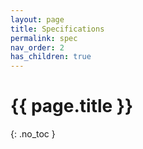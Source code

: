 ```yaml
---
layout: page
title: Specifications
permalink: spec
nav_order: 2
has_children: true
---
```



# {{ page.title }}
{: .no_toc }
